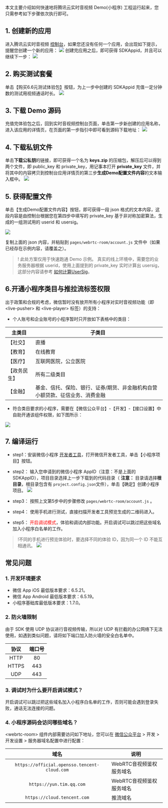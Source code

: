 本文主要介绍如何快速地将腾讯云实时音视频 Demo(小程序) 工程运行起来，您只需参考如下步骤依次执行即可。

## 1. 创建新的应用

进入腾讯云实时音视频 [控制台](https://console.cloud.tencent.com/rav)，如果您还没有任何一个应用，会出现如下提示，提醒您创建一个新的应用：
![](https://main.qcloudimg.com/raw/6ca631d8a7be7d339845645f8c9f6ab6.png)
创建完应用之后，即可获得 SDKAppid，并且可以继续下一步：
![](https://main.qcloudimg.com/raw/af782656b5042abce3dd8dc1f164791e.png)


## 2. 购买测试套餐
单击【购买6.6元测试体验包】按钮，为上一步中创建的 SDKAppid 充值一定分钟数的测试用视频通话时长。
![](https://main.qcloudimg.com/raw/f0ff77dedba7017ec05e57d834ec7f48.png)

## 3. 下载 Demo 源码
充值完体验包之后，回到实时音视频控制台页面，单击第一步新创建的应用名称，进入该应用的详情页，在页面的第一步指引中即可看到源码下载地址：
![](https://main.qcloudimg.com/raw/100be38c27d503f0cfe689d7512f0131.png)


## 4. 下载私钥文件
单击**下载公私钥**的链接，即可获得一个名为 **keys.zip** 的压缩包，解压后可以得到两个文件，即 public_key 和 private_key，用记事本打开 **private_key** 文件，并将其中的内容拷贝到控制台应用详情页的第三步**生成Demo配置文件内容**的文本输入框中。
![](https://main.qcloudimg.com/raw/75edc5d22563c32aace232543915bbff.png)
## 5. 获得配置文件
单击【生成Demo配置文件内容】按钮，即可获得一段 json 格式的文本内容，这段内容是由控制台根据您在第四步中填写的 private_key 基于非对称加密算法，生成的一组测试用的 userid 和 usersig。

![](https://main.qcloudimg.com/raw/5de8161bb72b2e19ebdb24ef6056751c.png)

复制上面的 json 内容，并粘贴到 `pages/webrtc-room/account.js` 文件中（如果已经存在示例内容，请覆盖之）。

>! 此处方案仅用于快速跑通 Demo 示例。
> 真实的线上环境中，需要您的业务服务器根据 userid，使用上面提到的 private_key 实时计算出 usersig，这部分内容请参考 [如何计算UserSig](https://cloud.tencent.com/document/product/647/17275)。

## 6.开通小程序类目与推拉流标签权限
出于政策和合规的考虑，微信暂时没有放开所有小程序对实时音视频功能（即 &lt;live-pusher&gt; 和 &lt;live-player&gt; 标签）的支持：

- 个人账号和企业账号的小程序暂时只开放如下表格中的类目：

| 主类目 | 子类目  |
|-------|----------|
| 【社交】| 直播 |
| 【教育】| 在线教育 |
| 【医疗】| 互联网医院，公立医院 |
| 【政务民生】| 所有二级类目 |
| 【金融】| 基金、信托、保险、银行、证券/期货、非金融机构自营小额贷款、征信业务、消费金融 |

- 符合类目要求的小程序，需要在【微信公众平台】-【开发】-【接口设置】中自助开通该组件权限，如下图所示：

![](https://mc.qcloudimg.com/static/img/a34df5e3e86c9b0fcdfba86f8576e06a/weixinset.png)

## 7. 编译运行
- step1：安装微信小程序 [开发者工具](https://mp.weixin.qq.com/debug/wxadoc/dev/devtools/download.html)，打开微信开发者工具，单击【小程序项目】按钮。

- step2： 输入您申请到的微信小程序 AppID（注意：不是上面的 SDKAppID），项目目录选择上一步下载到的代码目录（ **注意：** 目录请选择**根目录**，根目录包含有 `project.config.json`文件），单击【确定】创建小程序项目。
![](https://main.qcloudimg.com/raw/62d821ab972b8d65c5ea9d623b4f3ff5.png)
- step3： 按照上文第5步中的步骤修改 `pages/webrtc-room/account.js` 。
- step4： 使用手机进行测试，直接扫描开发者工具预览生成的二维码进入。
- step5： <font color='red'>开启调试模式</font>，体验和调试内部功能。开启调试可以跳过把这些域名加入小程序白名单的工作。

>!不同的手机进行预览体验时，要选择不同的体验 ID，因为同一个 ID 不能互相通讯。
![](https://main.qcloudimg.com/raw/9e28cb57bd7656641aec6a74b5c9dcb3.png)
	

## 常见问题
### 1. 开发环境要求
- 微信 App iOS 最低版本要求：6.5.21。
- 微信 App Android 最低版本要求：6.5.19。
- 小程序基础库最低版本要求：1.7.0。

### 2. 防火墙限制
由于 SDK 使用 UDP 协议进行音视频传输，所以对 UDP 有拦截的办公网络下无法使用，如遇到类似问题，请将如下端口加入防火墙的安全白名单中。

| 协议 | 端口号 |
|:--------:|:--------:|
| HTTP | 80 |
| HTTPS | 443 |
| UDP    | 443 |

### 3. 调试时为什么要开启调试模式？
开启调试可以跳过把这些域名加入小程序白名单的工作，否则可能会遇到登录失败，通话无法连接的问题。

### 4. 小程序源码会访问哪些域名？
&lt;webrtc-room&gt; 组件内部需要访问如下地址，您可以在 [微信公众平台](https://mp.weixin.qq.com)  > 开发 > 开发设置 > 服务器域名配置中进行配置：

| 域名 | 说明 | 
|:-------:|---------|
|`https://official.opensso.tencent-cloud.com` | WebRTC音视频鉴权服务域名 | 
|`https://yun.tim.qq.com` | WebRTC音视频鉴权服务域名 | 
|`https://cloud.tencent.com`| 推流域名 | 
